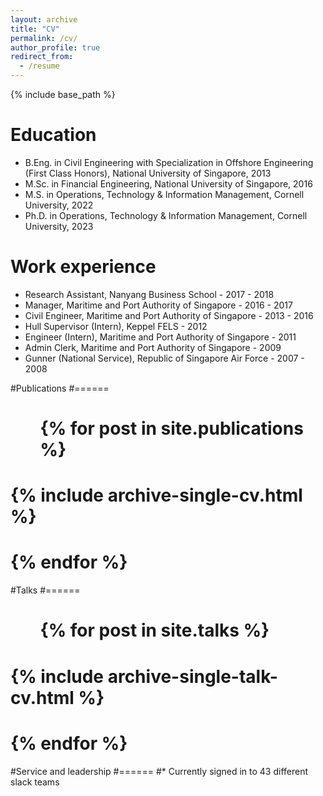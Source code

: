 ```yaml
---
layout: archive
title: "CV"
permalink: /cv/
author_profile: true
redirect_from:
  - /resume
---
```


{% include base_path %}

Education
======
* B.Eng. in Civil Engineering with Specialization in Offshore Engineering (First Class Honors), National University of Singapore, 2013
* M.Sc. in Financial Engineering, National University of Singapore, 2016
* M.S. in Operations, Technology & Information Management, Cornell University, 2022
* Ph.D. in Operations, Technology & Information Management, Cornell University, 2023 

Work experience
======
* Research Assistant, Nanyang Business School - 2017 - 2018
* Manager, Maritime and Port Authority of Singapore - 2016 - 2017
* Civil Engineer, Maritime and Port Authority of Singapore - 2013 - 2016
* Hull Supervisor (Intern), Keppel FELS  - 2012
* Engineer (Intern), Maritime and Port Authority of Singapore  - 2011
* Admin Clerk, Maritime and Port Authority of Singapore  - 2009
* Gunner (National Service), Republic of Singapore Air Force - 2007 - 2008
  


#Publications
#======
#  <ul>{% for post in site.publications %}
#    {% include archive-single-cv.html %}
#  {% endfor %}</ul>
  
#Talks
#======
#  <ul>{% for post in site.talks %}
#    {% include archive-single-talk-cv.html %}
#  {% endfor %}</ul>
  
  
#Service and leadership
#======
#* Currently signed in to 43 different slack teams
